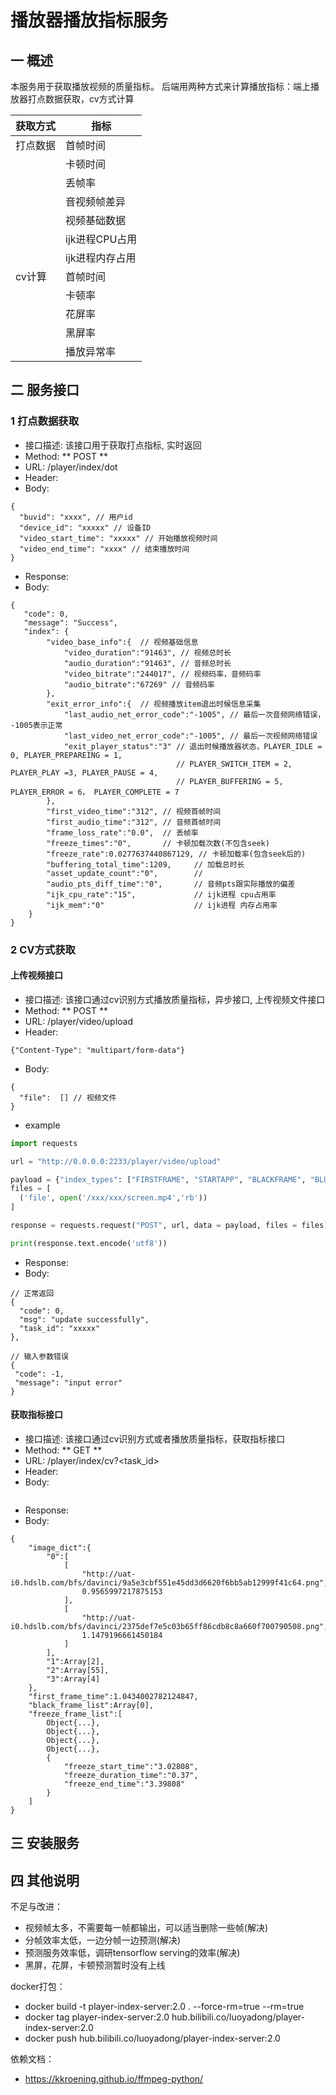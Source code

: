 # 播放器播放指标服务

## 一 概述
本服务用于获取播放视频的质量指标。
后端用两种方式来计算播放指标：端上播放器打点数据获取，cv方式计算

| 获取方式 | 指标    |
|------|-------|
| 打点数据 | 首帧时间  |
|      | 卡顿时间  |
|      | 丢帧率   |
|      | 音视频帧差异 |
|      | 视频基础数据 |
|      | ijk进程CPU占用 |
|      | ijk进程内存占用|
| cv计算 | 首帧时间  |
|      | 卡顿率   |
|      | 花屏率|
|      |黑屏率|
|      | 播放异常率 |

## 二 服务接口
### 1 打点数据获取
- 接口描述: 该接口用于获取打点指标, 实时返回
- Method: ** POST **
- URL: /player/index/dot
- Header:
- Body: 
```json5
{
  "buvid": "xxxx", // 用户id
  "device_id": "xxxxx" // 设备ID
  "video_start_time": "xxxxx" // 开始播放视频时间
  "video_end_time": "xxxx" // 结束播放时间
}
```

- Response:
- Body:
```json5
{
   "code": 0,
   "message": "Success",
   "index": {
        "video_base_info":{  // 视频基础信息
            "video_duration":"91463", // 视频总时长
            "audio_duration":"91463", // 音频总时长
            "video_bitrate":"244017", // 视频码率，音频码率
            "audio_bitrate":"67269" // 音频码率
        },
        "exit_error_info":{  // 视频播放item退出时候信息采集
            "last_audio_net_error_code":"-1005", // 最后一次音频网络错误， -1005表示正常
            "last_video_net_error_code":"-1005", // 最后一次视频网络错误
            "exit_player_status":"3" // 退出时候播放器状态，PLAYER_IDLE = 0, PLAYER_PREPAREING = 1, 
                                     // PLAYER_SWITCH_ITEM = 2, PLAYER_PLAY =3, PLAYER_PAUSE = 4, 
                                     // PLAYER_BUFFERING = 5, PLAYER_ERROR = 6， PLAYER_COMPLETE = 7
        },
        "first_video_time":"312", // 视频首帧时间
        "first_audio_time":"312", // 音频首帧时间
        "frame_loss_rate":"0.0",  // 丢帧率
        "freeze_times":"0",       // 卡顿加载次数(不包含seek)
        "freeze_rate":0.0277637440867129, // 卡顿加载率(包含seek后的)
        "buffering_total_time":1209,     // 加载总时长
        "asset_update_count":"0",        // 
        "audio_pts_diff_time":"0",       // 音频pts跟实际播放的偏差
        "ijk_cpu_rate":"15",             // ijk进程 cpu占用率
        "ijk_mem":"0"                    // ijk进程 内存占用率
    }
}
```
### 2 CV方式获取
#### 上传视频接口
- 接口描述: 该接口通过cv识别方式播放质量指标，异步接口, 上传视频文件接口
- Method: ** POST **
- URL: /player/video/upload
- Header:
```json5
{"Content-Type": "multipart/form-data"}
```
- Body: 
```json5
{
  "file":  [] // 视频文件
}
```
- example
```python
import requests

url = "http://0.0.0.0:2233/player/video/upload"

payload = {"index_types": ["FIRSTFRAME", "STARTAPP", "BLACKFRAME", "BLURREDFRAME", "FREEZEFRAME"]}
files = [
  ('file', open('/xxx/xxx/screen.mp4','rb'))
]

response = requests.request("POST", url, data = payload, files = files)

print(response.text.encode('utf8'))

```
- Response:
- Body:
```json5
// 正常返回
{
  "code": 0,
  "msg": "update successfully",
  "task_id": "xxxxx"
},

// 输入参数错误
{
 "code": -1,
 "message": "input error"
}

```

#### 获取指标接口
- 接口描述: 该接口通过cv识别方式或者播放质量指标，获取指标接口
- Method: ** GET **
- URL: /player/index/cv?<task_id>
- Header:
- Body: 
```json

```

- Response:
- Body:
```json5
{
    "image_dict":{
        "0":[
            [
                "http://uat-i0.hdslb.com/bfs/davinci/9a5e3cbf551e45dd3d6620f6bb5ab12999f41c64.png",
                0.9565997217875153
            ],
            [
                "http://uat-i0.hdslb.com/bfs/davinci/2375def7e5c03b65ff86cdb8c8a660f700790508.png",
                1.1479196661450184
            ]
        ],
        "1":Array[2],
        "2":Array[55],
        "3":Array[4]
    },
    "first_frame_time":1.0434002782124847,
    "black_frame_list":Array[0],
    "freeze_frame_list":[
        Object{...},
        Object{...},
        Object{...},
        Object{...},
        {
            "freeze_start_time":"3.02808",
            "freeze_duration_time":"0.37",
            "freeze_end_time":"3.39808"
        }
    ]
}
```

## 三 安装服务

## 四 其他说明
不足与改进：
- 视频帧太多，不需要每一帧都输出，可以适当删除一些帧(解决)
- 分帧效率太低，一边分帧一边预测(解决)
- 预测服务效率低，调研tensorflow serving的效率(解决)
- 黑屏，花屏，卡顿预测暂时没有上线

docker打包：
- docker build  -t player-index-server:2.0 . --force-rm=true --rm=true
- docker tag player-index-server:2.0 hub.bilibili.co/luoyadong/player-index-server:2.0
- docker push hub.bilibili.co/luoyadong/player-index-server:2.0

依赖文档：
- https://kkroening.github.io/ffmpeg-python/












